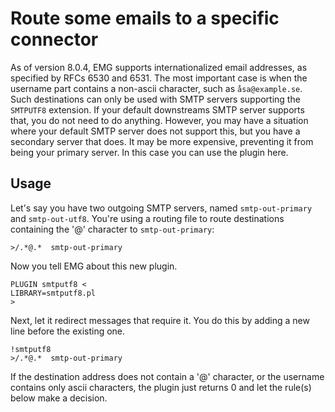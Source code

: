 # Route some emails to a specific connector

As of version 8.0.4, EMG supports internationalized email addresses, as specified by RFCs 6530 and 6531.
The most important case is when the username part contains a non-ascii character, such as `åsa@example.se`.
Such destinations can only be used with SMTP servers supporting the `SMTPUTF8` extension.
If your default downstreams SMTP server supports that, you do not need to do anything.
However, you may have a situation where your default SMTP server does not support this, but you have a secondary server that does.
It may be more expensive, preventing it from being your primary server.
In this case you can use the plugin here.

## Usage

Let's say you have two outgoing SMTP servers, named `smtp-out-primary` and `smtp-out-utf8`.
You're using a routing file to route destinations containing the '@' character to `smtp-out-primary`:

````
>/.*@.*  smtp-out-primary
````

Now you tell EMG about this new plugin.

````
PLUGIN smtputf8 <
LIBRARY=smtputf8.pl
>
````

Next, let it redirect messages that require it.
You do this by adding a new line before the existing one.

````
!smtputf8
>/.*@.*  smtp-out-primary
````

If the destination address does not contain a '@' character, or the username contains only ascii characters, the plugin just returns 0 and let the rule(s) below make a decision.

